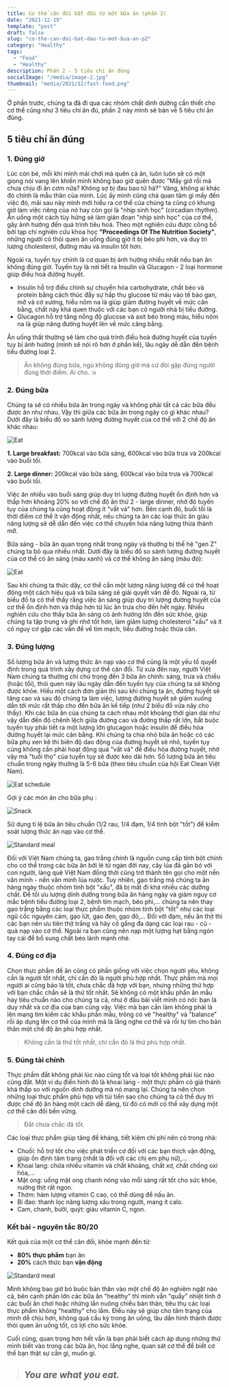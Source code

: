 ```yaml
---
title: Cơ thể cân đối bắt đầu từ một bữa ăn (phần 2)
date: "2021-12-19"
template: "post"
draft: false
slug: "co-the-can-doi-bat-dau-tu-mot-bua-an-p2"
category: "Healthy"
tags:
  - "Food"
  - "Healthy"
description: Phần 2 - 5 tiêu chí ăn đúng
socialImage: "/media/image-2.jpg"
thumbnail: "media/2021/12/fast-food.png"
---
```


Ở phần trước, chúng ta đã đi qua các nhóm chất dinh dưỡng cần thiết cho cơ thể cũng như 3 tiêu chí ăn đủ, phần 2 này mình sẽ bàn về 5 tiêu chí ăn đúng.
## 5 tiêu chí ăn đúng

### 1. Đúng giờ

Lúc còn bé, mỗi khi mình mải chơi mà quên cả ăn, luôn luôn sẽ có một giọng nói vang lên khiến mình không bao giờ quên được "Mấy giờ rồi mà chưa chịu đi ăn cơm nữa? Không sợ bị đau bao tử hả?" Vâng, không ai khác đó chính là mẫu thân của mình. Lúc ấy mình cũng chả quan tâm gì mấy đến việc đó, mãi sau này mình mới hiểu ra cơ thể của chúng ta cũng có khung giờ làm việc riêng của nó hay còn gọi là "nhịp sinh học" (circadian rhythm). Ăn uống một cách tùy hứng sẽ làm gián đoạn "nhịp sinh học" của cơ thể, gây ảnh hướng đến quá trình tiêu hoá. Theo một nghiên cứu được công bố bởi tạp chí nghiên cứu khoa học **"Proceedings Of The Nutrition Society"**, những người có thói quen ăn uống đúng giờ ít bị béo phì hơn, và duy trì lượng cholesterol, đường máu và insulin tốt hơn.

Ngoài ra, tuyến tụy chính là cơ quan bị ảnh hưởng nhiều nhất nếu bạn ăn không đúng giờ. Tuyến tụy là nơi tiết ra Insulin và Glucagon - 2 loại hormone giúp điều hoà đường huyết.
- Insulin hỗ trợ điều chỉnh sự chuyển hóa carbohydrate, chất béo và protein bằng cách thúc đẩy sự hấp thụ glucose từ máu vào tế bào gan, mỡ và cơ xương, hiểu nôm na là giúp giảm đường huyết về mức cân bằng, chất này khá quen thuộc với các bạn có người nhà bị tiểu đường.
- Glucagon hỗ trợ tăng nồng độ glucose và axit béo trong máu, hiểu nôm na là giúp nâng đường huyết lên về mức câng bằng.

Ăn uống thất thường sẽ làm cho quá trình điều hoà đường huyết của tuyến tụy bị ảnh hưởng (mình sẽ nói rõ hơn ở phần kế), lâu ngày dễ dẫn đến bệnh tiểu đường loại 2.

> Ăn không đúng bữa, ngủ không đúng giờ mà cứ đòi gặp đúng người đúng thời điểm. Ai cho. :v

### 2. Đúng bữa

Chúng ta sẽ có nhiều bữa ăn trong ngày và không phải tất cả các bữa đều được ăn như nhau. Vậy thì giữa các bữa ăn trong ngày có gì khác nhau? Dưới đây là biểu đồ so sánh lượng đường huyết của cơ thể với 2 chế độ ăn khác nhau:

![Eat](/media/2021/12/dungbua.jpg)

**1. Large breakfast:** 700kcal vào bữa sáng, 600kcal vào bữa trưa và 200kcal vào buổi tối.

**2. Large dinner:** 200kcal vào bữa sáng, 600kcal vào bữa trưa và 700kcal vào buổi tối.

Việc ăn nhiều vào buổi sáng giúp duy trì lượng đường huyết ổn định hơn và thấp hơn khoảng 20% so với chế độ ăn thứ 2 - large dinner, nhờ đó tuyến tụy của chúng ta cũng hoạt động ít "vất vả" hơn. Bên cạnh đó, buổi tối là thời điểm cơ thể ít vận động nhất, nếu chúng ta ăn các loại thức ăn giàu năng lượng sẽ dễ dẫn đến việc cơ thể chuyển hóa năng lượng thừa thành mỡ. 

Bữa sáng - bữa ăn quan trọng nhất trong ngày và thường bị thế hệ "gen Z" chúng ta bỏ qua nhiều nhất. Dưới đây là biểu đồ so sánh lượng đường huyết của cơ thể có ăn sáng (màu xanh) và cơ thể không ăn sáng (màu đỏ):

![Eat](/media/2021/12/dungbua-2.png)

Sau khi chúng ta thức dậy, cơ thể cần một lượng năng lượng để có thể hoạt động một cách hiệu quả và bữa sáng sẽ giải quyết vấn đề đó. Ngoài ra, từ biểu đồ ta có thể thấy rằng việc ăn sáng giúp duy trì lượng đường huyết của cơ thể ổn định hơn và thấp hơn từ lúc ăn trưa cho đến hết ngày. Nhiều nghiên cứu cho thấy bữa ăn sáng có ảnh hướng lớn đến sức khỏe, giúp chúng ta tập trung và ghi nhớ tốt hơn, làm giảm lượng cholesterol "xấu" và ít có nguy cơ gặp các vấn đề về tim mạch, tiểu đường hoặc thừa cân.

### 3. Đúng lượng

Số lượng bữa ăn và lượng thức ăn nạp vào cơ thể cũng là một yếu tố quyết định trong quá trình xây dựng cơ thể cân đối. Từ xưa đến nay, người Việt Nam chúng ta thường chỉ chú trọng đến 3 bữa ăn chính: sáng, trưa và chiều (hoặc tối), thói quen này lâu ngày dẫn đến tuyến tụy của chúng ta sẽ không được khỏe. Hiểu một cách đơn giản thì sau khi chúng ta ăn, đường huyết sẽ tăng cao và sau đó chúng ta làm việc, lượng đường huyết sẽ giảm xuống dần tới mức rất thấp cho đến bữa ăn kế tiếp (như 2 biểu đồ vừa nãy cho thấy). Khi các bữa ăn của chúng ta cách nhau một khoảng thời gian dài như vậy dẫn đến độ chênh lệch giữa đường cao và đường thấp rất lớn, bắt buộc tuyến tụy phải tiết ra một lượng lớn glucagon hoặc insulin để điều hòa đường huyết lại mức cân bằng. Khi chúng ta chia nhỏ bữa ăn hoặc có các bữa phụ xen kẽ thì biên độ dao động của đường huyết sẽ nhỏ, tuyến tụy cũng không cần phải hoạt động quá "vất vả" để điều hòa đường huyết, nhờ vậy mà "tuổi thọ" của tuyến tụy sẽ được kéo dài hơn. Số lượng bữa ăn tiêu chuẩn trong ngày thường là 5-6 bữa (theo tiêu chuẩn của hội Eat Clean Việt Nam).

![Eat schedule](/media/2021/12/eat-schedule.png)

Gợi ý các món ăn cho bữa phụ :

![Snack](/media/2021/12/snack.png)

Sử dụng tỉ lệ bữa ăn tiêu chuẩn (1/2 rau, 1/4 đạm, 1/4 tinh bột "tốt") để kiểm soát lượng thức ăn nạp vào cơ thể. 

![Standard meal](/media/2021/12/standard-meal.png)

Đối với Việt Nam chúng ta, gạo trắng chính là nguồn cung cấp tinh bột chính cho cơ thể trong các bữa ăn bởi lẽ từ ngàn đời nay, cây lúa đã gắn bó với con người, làng quê Việt Nam đồng thời cũng trở thành tên gọi cho một nền văn minh - nền văn minh lúa nước. Tuy nhiên, gạo trắng mà chúng ta ăn hàng ngày thuộc nhóm tinh bột "xấu", đã bị mất đi khá nhiều các dưỡng chất. Để tối ưu lượng dinh dưỡng trong bữa ăn hàng ngày và giảm nguy cơ mắc bệnh tiểu đường loại 2, bệnh tim mạch, béo phì,... chúng ta nên thay gạo trắng bằng các loại thực phẩm thuộc nhóm tinh bột "tốt" như các loại ngũ cốc nguyên cám, gạo lứt, gạo đen, gạo đỏ,... Đối với đạm, nếu ăn thịt thì các bạn nên ưu tiên thịt trắng và hãy cố gắng đa dạng các loại rau - củ - quả nạp vào cơ thể. Ngoài ra bạn cũng nên nạp một lượng hạt bằng ngón tay cái để bổ sung chất béo lành mạnh nhé.

### 4. Đúng cơ địa

Chọn thực phẩm để ăn cũng có phần giống với việc chọn người yêu, không cần là người tốt nhất, chỉ cần đó là người phù hợp nhất. Thực phẩm mà mọi người ai cũng bảo là tốt, chưa chắc đã hợp với bạn, nhưng những thứ hợp với bạn chắc chắn sẽ là thứ tốt nhất. Sẽ không có một khẩu phẩn ăn mẫu hay tiêu chuẩn nào cho chúng ta cả, như ở đầu bài viết mình có nói: bạn là duy nhất và cơ địa của bạn cũng vậy. Việc mà bạn cần làm không phải là lên mạng tìm kiếm các khẩu phần mẫu, trông có vẻ "healthy" và "balance" rồi áp dụng lên cơ thể của mình mà là lắng nghe cơ thể và rồi tự tìm cho bản thân một chế độ ăn phù hợp nhất. 

> Không cần là thứ tốt nhất, chỉ cần đó là thứ phù hợp nhất.

### 5. Đúng tài chính

Thực phẩm đắt không phải lúc nào cũng tốt và loại tốt không phải lúc nào cũng đắt. Một ví dụ điển hình đó là khoai lang - một thực phẩm có giá thành khá thấp so với nguồn dinh dưỡng mà nó mang lại. Chúng ta nên chọn những loại thực phẩm phù hợp với túi tiền sao cho chúng ta có thể duy trì được chế độ ăn hàng một cách dễ dàng, từ đó có mới có thể xây dựng một cơ thể cân đối bền vững.

> Đắt chưa chắc đã tốt.

Các loại thực phẩm giúp tăng đề kháng, tiết kiệm chi phí nên có trong nhà:
- Chuối: hỗ trợ tốt cho việc phát triển cơ đối với các bạn thích vận động, giúp ổn định tâm trạng (nhất là đối với các chị em phụ nữ),...
- Khoai lang: chứa nhiều vitamin và chất khoáng, chất xơ, chất chống oxi hóa,...
- Mật ong: uống mật ong chanh nóng vào mỗi sáng rất tốt cho sức khỏe, nướng thịt rất ngon.
- Thơm: hàm lượng vitamin C cao, có thể dùng để nấu ăn.
- Bí đao: thanh lọc năng lượng xấu trong người, mang ít calo.
- Cam, chanh, bưởi, quýt: giàu vitamin C, ngon.

### Kết bài - nguyên tắc 80/20

Kết quả của một cơ thể cân đối, khỏe mạnh đến từ:
- **80% thực phẩm** bạn ăn
- **20%** cách thức bạn **vận động**

![Standard meal](/media/2021/12/80-20.png)

Mình không bao giờ bó buộc bản thân vào một chế độ ăn nghiêm ngặt nào cả, bên cạnh phần lớn các bữa ăn "healthy" thì mình vẫn "quẩy" nhiệt tình ở các buổi ăn chơi hoặc những lần nuông chiều bản thân, tiêu thụ các loại thực phẩm không "healthy" cho lắm. Điều này sẽ giúp cho tâm trạng của mình dễ chịu hơn, không quá cầu kỳ trong ăn uống, lâu dần hình thành được thói quen ăn uống tốt, có lợi cho sức khỏe.

Cuối cùng, quan trọng hơn hết vẫn là bạn phải biết cách áp dụng những thứ mình biết vào trong các bữa ăn, học lắng nghe, quan sát cơ thể để biết cơ thể bạn thật sự cần gì, muốn gì.

> ## ***You are what you eat.***
>